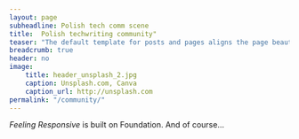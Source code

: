 ```yaml
---
layout: page
subheadline: Polish tech comm scene
title:  Polish techwriting community"
teaser: "The default template for posts and pages aligns the page beautifully in the middle." 
breadcrumb: true
header: no
image:
    title: header_unsplash_2.jpg
    caption: Unsplash.com, Canva
    caption_url: http://unsplash.com
permalink: "/community/"
---
```

*Feeling Responsive* is built on Foundation. And of course...
